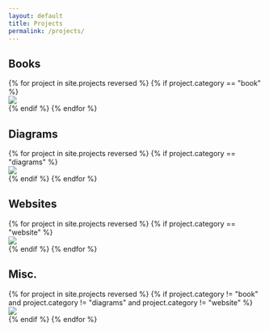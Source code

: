 ```yaml
---
layout: default
title: Projects
permalink: /projects/
---
```


<h2 class="h3 col-12">Books</h2>
<div class="flex flex-wrap mxn2 p1 mt2">
    {% for project in site.projects reversed %}
		{% if project.category == "book" %}
			<div class="flex col-6 sm-col-4 md-col-4 lg-col-3 p1">
				<div class="">
					<a href="{{ project.url | prepend: site.baseurl }}"><img src="{{ project.image_path }}thumb.jpg" srcset="{{ project.image_path }}thumb.jpg 1x, {{ project.image_path }}thumb-2x.jpg 2x" class="full-width bw-filter"></a>
				</div>
			  </div>
		{% endif %}
    {% endfor %}
</div>

<h2 class="h3 col-12">Diagrams</h2>
<div class="flex flex-wrap mxn2 p1 mt2">
    {% for project in site.projects reversed %}
		{% if project.category == "diagrams" %}
			<div class="flex col-6 sm-col-4 md-col-4 lg-col-3 p1">
				<div class="">
					<a href="{{ project.url | prepend: site.baseurl }}"><img src="{{ project.image_path }}thumb.jpg" srcset="{{ project.image_path }}thumb.jpg 1x, {{ project.image_path }}thumb-2x.jpg 2x" class="full-width bw-filter"></a>
				</div>
			  </div>
		{% endif %}
    {% endfor %}
</div>

<h2 class="h3 col-12">Websites</h2>
<div class="flex flex-wrap mxn2 p1 mt2">
    {% for project in site.projects reversed %}
		{% if project.category == "website" %}
			<div class="flex col-6 sm-col-4 md-col-4 lg-col-3 p1">
				<div class="">
					<a href="{{ project.url | prepend: site.baseurl }}"><img src="{{ project.image_path }}thumb.jpg" srcset="{{ project.image_path }}thumb.jpg 1x, {{ project.image_path }}thumb-2x.jpg 2x" class="full-width bw-filter"></a>
				</div>
			  </div>
		{% endif %}
    {% endfor %}
</div>

<h2 class="h3 col-12">Misc.</h2>
<div class="flex flex-wrap mxn2 p1 mt2">
    {% for project in site.projects reversed %}
		{% if project.category != "book" and project.category != "diagrams" and project.category != "website" %}
			<div class="flex col-6 sm-col-4 md-col-4 lg-col-3 p1">
				<div class="">
					<a href="{{ project.url | prepend: site.baseurl }}"><img src="{{ project.image_path }}thumb.jpg" srcset="{{ project.image_path }}thumb.jpg 1x, {{ project.image_path }}thumb-2x.jpg 2x" class="full-width bw-filter"></a>
				</div>
			  </div>
		{% endif %}
    {% endfor %}
</div>
